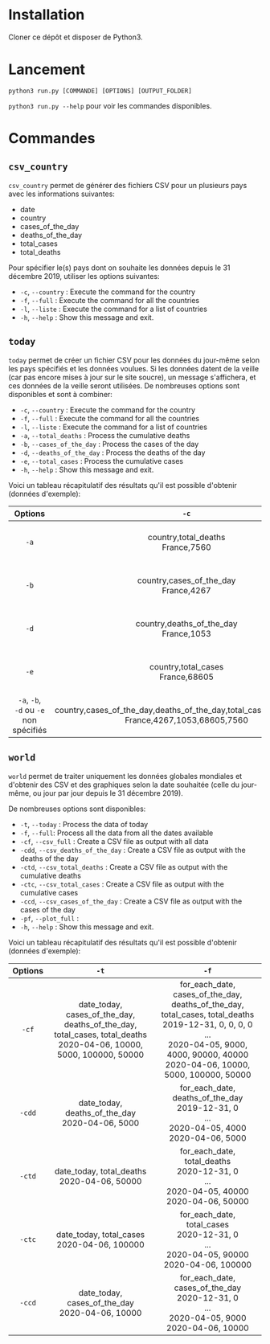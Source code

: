 # Installation

Cloner ce dépôt et disposer de Python3.

# Lancement

`python3 run.py [COMMANDE] [OPTIONS] [OUTPUT_FOLDER]`

`python3 run.py --help` pour voir les commandes disponibles.

# Commandes

## `csv_country`

`csv_country` permet de générer des fichiers CSV pour un plusieurs pays avec les informations suivantes:

* date 
* country
* cases_of_the_day
* deaths_of_the_day
* total_cases
* total_deaths

Pour spécifier le(s) pays dont on souhaite les données depuis le 31 décembre 2019, utiliser les options suivantes:

* `-c`, `--country` : Execute the command for the country
* `-f`, `--full` : Execute the command for all the countries
* `-l`, `--liste` : Execute the command for a list of countries
* `-h`, `--help` : Show this message and exit.


## `today`

`today` permet de créer un fichier CSV pour les données du jour-même selon les pays spécifiés et les données voulues. Si les données datent de la veille (car pas encore mises à jour sur le site soucre), un message s'affichera, et ces données de la veille seront utilisées. De nombreuses options sont disponibles et sont à combiner:

* `-c`, `--country` : Execute the command for the country
* `-f`, `--full` : Execute the command for all the countries
* `-l`, `--liste` : Execute the command for a list of countries
* `-a`, `--total_deaths` : Process the cumulative deaths
* `-b`, `--cases_of_the_day` : Process the cases of the day
* `-d`, `--deaths_of_the_day` : Process the deaths of the day
* `-e`, `--total_cases` : Process the cumulative cases
* `-h`, `--help` : Show this message and exit.

Voici un tableau récapitulatif des résultats qu'il est possible d'obtenir (données d'exemple):

|Options|`-c`|`-f`|`-l`|
|:-:|:-:|:-:|:-:|
|`-a`|country,total_deaths</br>France,7560|country,total_deaths</br>France,7560</br>Italy,15362</br>...|country,total_deaths</br>France,7560</br>Italy,15362|
|`-b`|country,cases_of_the_day</br>France,4267|country,cases_of_the_day</br>France,4267</br>Italy,4805</br>...|country,cases_of_the_day</br>France,4267</br>Italy,4805|
|`-d`|country,deaths_of_the_day</br>France,1053|country,deaths_of_the_day</br>France,1053</br>Italy,681</br>...|country,deaths_of_the_day</br>France,1053</br>Italy,681|
|`-e`|country,total_cases</br>France,68605|country,total_cases</br>France,68605</br>Italy,124632</br>...|country,total_cases</br>France,68605</br>Italy,124632|
|`-a`, `-b`, </br> `-d` ou `-e`</br> non spécifiés|country,cases_of_the_day,deaths_of_the_day,total_cases,total_deaths</br>France,4267,1053,68605,7560|country,cases_of_the_day,deaths_of_the_day,total_cases,total_deaths</br>France,4267,1053,68605,7560</br>Italy,4805,681,124632,15362</br>...|country,cases_of_the_day,deaths_of_the_day,total_cases,total_deaths</br>France,4267,1053,68605,7560</br>Italy,4805,681,124632,15362|

## `world`

`world` permet de traiter uniquement les données globales mondiales et d'obtenir des CSV et des graphiques selon la date souhaitée (celle du jour-même, ou jour par jour depuis le 31 décembre 2019).

De nombreuses options sont disponibles:

* `-t`, `--today`  : Process the data of today
* `-f`, `--full`: Process all the data from all the dates available
* `-cf`, `--csv_full` : Create a CSV file as output with all data
* `-cdd`, `--csv_deaths_of_the_day` : Create a CSV file as output with the deaths of the day
* `-ctd`, `--csv_total_deaths` : Create a CSV file as output with the cumulative deaths
* `-ctc`, `--csv_total_cases` : Create a CSV file as output with the cumulative cases
* `-ccd`, `--csv_cases_of_the_day` : Create a CSV file as output with the cases of the day
* `-pf`, `--plot_full` : 
* `-h`, `--help` : Show this message and exit.

Voici un tableau récapitulatif des résultats qu'il est possible d'obtenir (données d'exemple):

|Options|`-t`|`-f`|
|:-:|:-:|:-:|
|`-cf`|date_today, cases_of_the_day, deaths_of_the_day, total_cases, total_deaths </br> 2020-04-06, 10000, 5000, 100000, 50000|for_each_date, cases_of_the_day, deaths_of_the_day, total_cases, total_deaths </br> 2019-12-31, 0, 0, 0, 0 </br> ... </br> 2020-04-05, 9000, 4000, 90000, 40000 </br> 2020-04-06, 10000, 5000, 100000, 50000|
|`-cdd`|date_today, deaths_of_the_day </br> 2020-04-06, 5000|for_each_date, deaths_of_the_day </br> 2019-12-31, 0 </br> ... </br> 2020-04-05, 4000</br> 2020-04-06, 5000|
|`-ctd`|date_today, total_deaths </br> 2020-04-06, 50000|for_each_date, total_deaths </br> 2020-12-31, 0 </br> ... </br> 2020-04-05, 40000 </br> 2020-04-06, 50000|
|`-ctc`|date_today, total_cases </br> 2020-04-06, 100000|for_each_date, total_cases </br> 2020-12-31, 0 </br> ... </br> 2020-04-05, 90000 </br> 2020-04-06, 100000|
|`-ccd`|date_today, cases_of_the_day </br> 2020-04-06, 10000|for_each_date, cases_of_the_day </br> 2020-12-31, 0 </br> ... </br> 2020-04-05, 9000 </br> 2020-04-06, 10000|